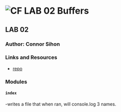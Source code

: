 ![CF](http://i.imgur.com/7v5ASc8.png) LAB 02 Buffers
==============================================

## LAB 02

### Author: Connor Sihon

### Links and Resources
* [repo]()
### Modules
#### `index`
-writes a file that when ran, will console.log 3 names.
